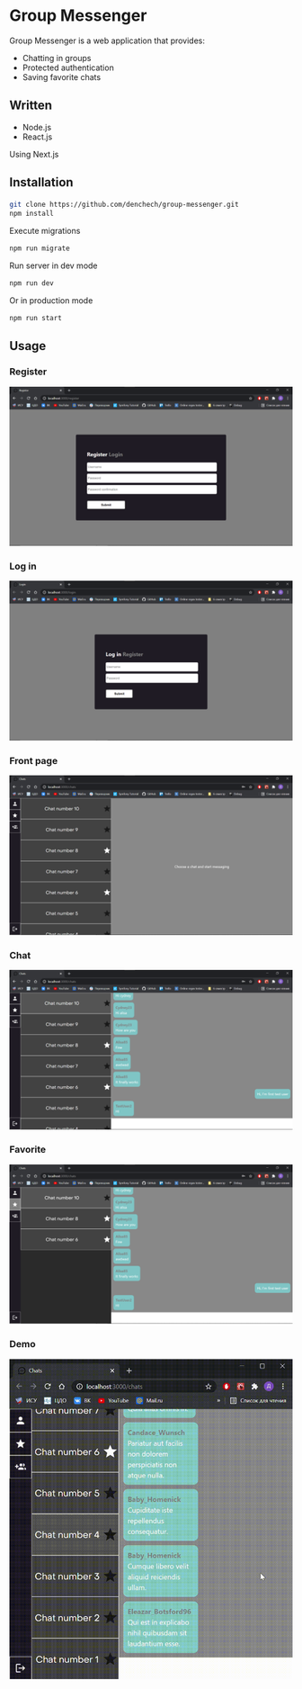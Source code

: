 # Group Messenger

Group Messenger is a web application that provides:

* Chatting in groups
* Protected authentication
* Saving favorite chats

## Written

* Node.js
* React.js

Using Next.js

## Installation

```bash
git clone https://github.com/denchech/group-messenger.git
npm install
```

Execute migrations
```bash
npm run migrate
```

Run server in dev mode
```bash
npm run dev
```

Or in production mode
```bash
npm run start
```

## Usage

### Register
![register](.github/register.png)

### Log in
![login](.github/login.png)

### Front page
![front-page](.github/front-page.png)

### Chat
![chat](.github/chat.png)

### Favorite
![favorite](.github/favorite.png)

### Demo
![demo](.github/chat-demo.gif)


